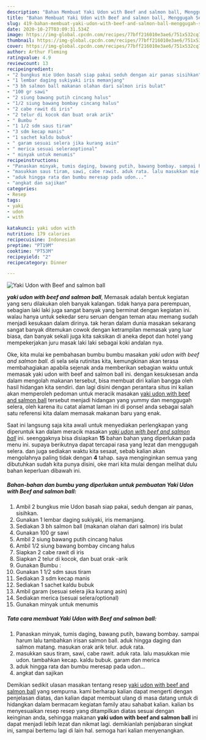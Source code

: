 ```yaml
---
description: "Bahan Membuat Yaki Udon with Beef and salmon ball, Menggugah Selera"
title: "Bahan Membuat Yaki Udon with Beef and salmon ball, Menggugah Selera"
slug: 419-bahan-membuat-yaki-udon-with-beef-and-salmon-ball-menggugah-selera
date: 2020-10-27T03:09:31.534Z
image: https://img-global.cpcdn.com/recipes/77bff216010e3ae6/751x532cq70/yaki-udon-with-beef-and-salmon-ball-foto-resep-utama.jpg
thumbnail: https://img-global.cpcdn.com/recipes/77bff216010e3ae6/751x532cq70/yaki-udon-with-beef-and-salmon-ball-foto-resep-utama.jpg
cover: https://img-global.cpcdn.com/recipes/77bff216010e3ae6/751x532cq70/yaki-udon-with-beef-and-salmon-ball-foto-resep-utama.jpg
author: Arthur Fleming
ratingvalue: 4.9
reviewcount: 13
recipeingredient:
- "2 bungkus mie Udon basah siap pakai seduh dengan air panas sisihkan"
- "1 lembar daging sukiyaki iris memanjang"
- "3 bh salmon ball makanan olahan dari salmon iris bulat"
- "100 gr sawi"
- "2 siung bawang putih cincang halus"
- "1/2 siung bawang bombay cincang halus"
- "2 cabe rawit di iris"
- "2 telur di kocok dan buat orak arik"
- " Bumbu "
- "1 1/2 sdm saus tiram"
- "3 sdm kecap manis"
- "1 sachet kaldu bubuk"
- " garam sesuai selera jika kurang asin"
- " merica sesuai seleraoptional"
- " minyak untuk menumis"
recipeinstructions:
- "Panaskan minyak, tumis daging, bawang putih, bawang bombay. sampai harum lalu tambahkan irisan salmon ball. aduk hingga daging dan salmon matang. masukan orak arik telur. aduk rata."
- "masukkan saus tiram, sawi, cabe rawit. aduk rata. lalu masukkan mie udon. tambahkan kecap. kaldu bubuk. garam dan merica"
- "aduk hingga rata dan bumbu meresap pada udon..."
- "angkat dan sajikan"
categories:
- Resep
tags:
- yaki
- udon
- with

katakunci: yaki udon with 
nutrition: 179 calories
recipecuisine: Indonesian
preptime: "PT19M"
cooktime: "PT53M"
recipeyield: "2"
recipecategory: Dinner

---
```



![Yaki Udon with Beef and salmon ball](https://img-global.cpcdn.com/recipes/77bff216010e3ae6/751x532cq70/yaki-udon-with-beef-and-salmon-ball-foto-resep-utama.jpg)

<b><i>yaki udon with beef and salmon ball</i></b>, Memasak adalah bentuk kegiatan yang seru dilakukan oleh banyak kalangan. tidak hanya para perempuan, sebagian laki laki juga sangat banyak yang berminat dengan kegiatan ini. walau hanya untuk sekedar seru seruan dengan teman atau memang sudah menjadi kesukaan dalam dirinya. tak heran dalam dunia masakan sekarang sangat banyak ditemukan cowok dengan ketrampilan memasak yang luar biasa, dan banyak sekali juga kita saksikan di aneka depot dan hotel yang mempekerjakan juru masak laki laki sebagai koki andalan nya.



Oke, kita mulai ke pembahasan bumbu bumbu masakan <i>yaki udon with beef and salmon ball</i>. di sela sela rutinitas kita, kemungkinan akan terasa membahagiakan apabila sejenak anda memberikan sebagian waktu untuk memasak yaki udon with beef and salmon ball ini. dengan kesuksesan anda dalam mengolah makanan tersebut, bisa membuat diri kalian bangga oleh hasil hidangan kita sendiri. dan lagi disini dengan perantara situs ini kalian akan memperoleh pedoman untuk meracik masakan <u>yaki udon with beef and salmon ball</u> tersebut menjadi hidangan yang yummy dan menggugah selera, oleh karena itu catat alamat laman ini di ponsel anda sebagai salah satu referensi kita dalam memasak makanan baru yang enak.


Saat ini langsung saja kita awali untuk menyediakan perlengkapan yang diperuntuk kan dalam meracik masakan <u><i>yaki udon with beef and salmon ball</i></u> ini. seenggaknya bisa disiapkan <b>15</b> bahan bahan yang diperlukan pada menu ini. supaya berikutnya dapat tercapai rasa yang lezat dan menggugah selera. dan juga sediakan waktu kita sesaat, sebab kalian akan mengolahnya paling tidak dengan <b>4</b> tahap. saya menginginkan semua yang dibutuhkan sudah kita punya disini, oke mari kita mulai dengan melihat dulu bahan keperluan dibawah ini.

<!--inarticleads1-->

##### Bahan-bahan dan bumbu yang diperlukan untuk pembuatan Yaki Udon with Beef and salmon ball:

1. Ambil 2 bungkus mie Udon basah siap pakai, seduh dengan air panas, sisihkan.
1. Gunakan 1 lembar daging sukiyaki, iris memanjang.
1. Sediakan 3 bh salmon ball (makanan olahan dari salmon) iris bulat
1. Gunakan 100 gr sawi
1. Ambil 2 siung bawang putih cincang halus
1. Ambil 1/2 siung bawang bombay cincang halus
1. Siapkan 2 cabe rawit di iris
1. Siapkan 2 telur di kocok, dan buat orak -arik
1. Gunakan  Bumbu :
1. Gunakan 1 1/2 sdm saus tiram
1. Sediakan 3 sdm kecap manis
1. Sediakan 1 sachet kaldu bubuk
1. Ambil  garam (sesuai selera jika kurang asin)
1. Sediakan  merica (sesuai selera/optional)
1. Gunakan  minyak untuk menumis




<!--inarticleads2-->

##### Tata cara membuat Yaki Udon with Beef and salmon ball:

1. Panaskan minyak, tumis daging, bawang putih, bawang bombay. sampai harum lalu tambahkan irisan salmon ball. aduk hingga daging dan salmon matang. masukan orak arik telur. aduk rata.
1. masukkan saus tiram, sawi, cabe rawit. aduk rata. lalu masukkan mie udon. tambahkan kecap. kaldu bubuk. garam dan merica
1. aduk hingga rata dan bumbu meresap pada udon...
1. angkat dan sajikan




Demikian sedikit ulasan masakan tentang resep <u>yaki udon with beef and salmon ball</u> yang sempurna. kami berharap kalian dapat mengerti dengan penjelasan diatas, dan kalian dapat membuat ulang di masa datang untuk di hidangkan dalam bermacam kegiatan family atau sahabat kalian. kalian bs menyesuaikan resep resep yang ditampilkan diatas sesuai dengan keinginan anda, sehingga makanan <b>yaki udon with beef and salmon ball</b> ini dapat menjadi lebih lezat dan nikmat lagi. demikianlah penjabaran singkat ini, sampai bertemu lagi di lain hal. semoga hari kalian menyenangkan.
